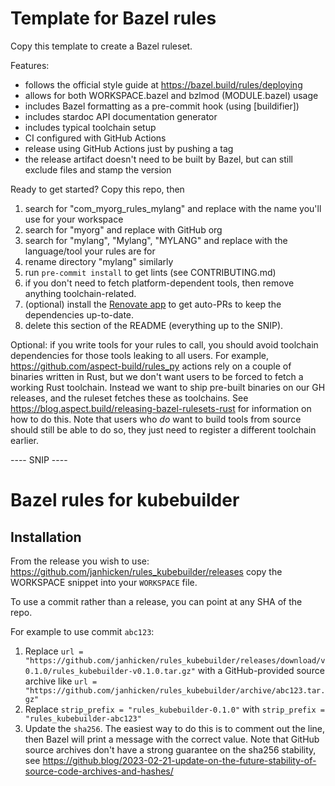 # Template for Bazel rules

Copy this template to create a Bazel ruleset.

Features:

- follows the official style guide at https://bazel.build/rules/deploying
- allows for both WORKSPACE.bazel and bzlmod (MODULE.bazel) usage
- includes Bazel formatting as a pre-commit hook (using [buildifier])
- includes stardoc API documentation generator
- includes typical toolchain setup
- CI configured with GitHub Actions
- release using GitHub Actions just by pushing a tag
- the release artifact doesn't need to be built by Bazel, but can still exclude files and stamp the version

Ready to get started? Copy this repo, then

1. search for "com_myorg_rules_mylang" and replace with the name you'll use for your workspace
1. search for "myorg" and replace with GitHub org
1. search for "mylang", "Mylang", "MYLANG" and replace with the language/tool your rules are for
1. rename directory "mylang" similarly
1. run `pre-commit install` to get lints (see CONTRIBUTING.md)
1. if you don't need to fetch platform-dependent tools, then remove anything toolchain-related.
1. (optional) install the [Renovate app](https://github.com/apps/renovate) to get auto-PRs to keep the dependencies up-to-date.
1. delete this section of the README (everything up to the SNIP).

Optional: if you write tools for your rules to call, you should avoid toolchain dependencies for those tools leaking to all users.
For example, https://github.com/aspect-build/rules_py actions rely on a couple of binaries written in Rust, but we don't want users to be forced to
fetch a working Rust toolchain. Instead we want to ship pre-built binaries on our GH releases, and the ruleset fetches these as toolchains.
See https://blog.aspect.build/releasing-bazel-rulesets-rust for information on how to do this.
Note that users who _do_ want to build tools from source should still be able to do so, they just need to register a different toolchain earlier.

---- SNIP ----

# Bazel rules for kubebuilder

## Installation

From the release you wish to use:
<https://github.com/janhicken/rules_kubebuilder/releases>
copy the WORKSPACE snippet into your `WORKSPACE` file.

To use a commit rather than a release, you can point at any SHA of the repo.

For example to use commit `abc123`:

1. Replace `url = "https://github.com/janhicken/rules_kubebuilder/releases/download/v0.1.0/rules_kubebuilder-v0.1.0.tar.gz"` with a GitHub-provided source archive like `url = "https://github.com/janhicken/rules_kubebuilder/archive/abc123.tar.gz"`
1. Replace `strip_prefix = "rules_kubebuilder-0.1.0"` with `strip_prefix = "rules_kubebuilder-abc123"`
1. Update the `sha256`. The easiest way to do this is to comment out the line, then Bazel will
   print a message with the correct value. Note that GitHub source archives don't have a strong
   guarantee on the sha256 stability, see
   <https://github.blog/2023-02-21-update-on-the-future-stability-of-source-code-archives-and-hashes/>

